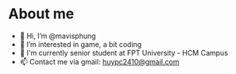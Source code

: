 # About me
- 👋 Hi, I’m @mavisphung
- 👀 I’m interested in game, a bit coding
- 🌱 I'm currently senior student at FPT University - HCM Campus
- 📫 Contact me via gmail: huypc2410@gmail.com

<!---
mavisphung/mavisphung is a ✨ special ✨ repository because its `README.md` (this file) appears on your GitHub profile.
You can click the Preview link to take a look at your changes.
--->
